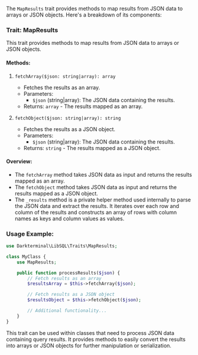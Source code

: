 The `MapResults` trait provides methods to map results from JSON data to arrays or JSON objects. Here's a breakdown of its components:

### Trait: MapResults

This trait provides methods to map results from JSON data to arrays or JSON objects.

#### Methods:

1. `fetchArray($json: string|array): array`
    - Fetches the results as an array.
    - Parameters:
        - `$json` (string|array): The JSON data containing the results.
    - Returns: `array` - The results mapped as an array.

2. `fetchObject($json: string|array): string`
    - Fetches the results as a JSON object.
    - Parameters:
        - `$json` (string|array): The JSON data containing the results.
    - Returns: `string` - The results mapped as a JSON object.

#### Overview:

- The `fetchArray` method takes JSON data as input and returns the results mapped as an array.
- The `fetchObject` method takes JSON data as input and returns the results mapped as a JSON object.
- The `_results` method is a private helper method used internally to parse the JSON data and extract the results. It iterates over each row and column of the results and constructs an array of rows with column names as keys and column values as values.

### Usage Example:

```php
use Darkterminal\LibSQL\Traits\MapResults;

class MyClass {
    use MapResults;

    public function processResults($json) {
        // Fetch results as an array
        $resultsArray = $this->fetchArray($json);

        // Fetch results as a JSON object
        $resultsObject = $this->fetchObject($json);

        // Additional functionality...
    }
}
```

This trait can be used within classes that need to process JSON data containing query results. It provides methods to easily convert the results into arrays or JSON objects for further manipulation or serialization.
